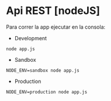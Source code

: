# Api REST [nodeJS]

Para correr la app ejecutar en la consola:
- Development
```
node app.js
```
- Sandbox
```
NODE_ENV=sandbox node app.js
```
- Production
```
NODE_ENV=production node app.js
```

